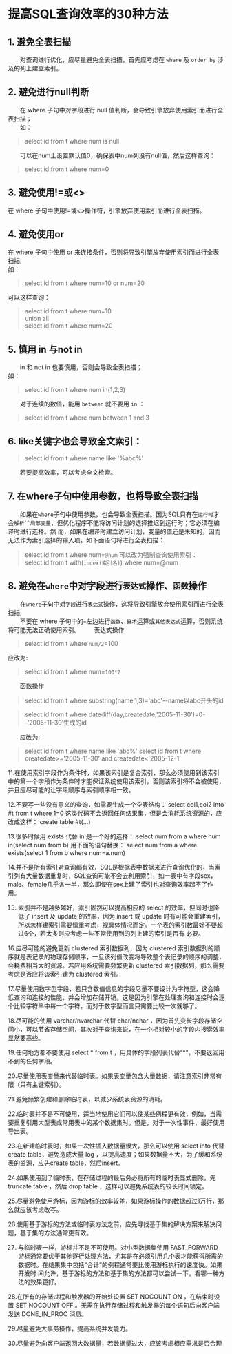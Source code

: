 # 提高SQL查询效率的30种方法
## 1. 避免全表扫描
&emsp;&emsp;对查询进行优化，应尽量避免全表扫描，首先应考虑在 `where` 及 `order by` 涉及的列上建立索引。 

## 2. 避免进行null判断
&emsp;&emsp;在 where 子句中对字段进行 null 值判断，会导致引擎放弃使用索引而进行全表扫描；  
&emsp;&emsp;如：   
> select id from t where num is null   

&emsp;&emsp;可以在num上设置默认值0，确保表中num列没有null值，然后这样查询：   
>select id from t where num=0   

## 3. 避免使用!=或<>
在 where 子句中使用!=或<>操作符，引擎放弃使用索引而进行全表扫描。   

## 4. 避免使用or
在 where 子句中使用 or 来连接条件，否则将导致引擎放弃使用索引而进行全表扫描;  
如： 
> select id from t where num=10 or num=20 

可以这样查询：   
> select id from t where num=10   
union all    
select id from t where num=20   

## 5. 慎用 in 与not in
&emsp;&emsp;in 和 not in 也要慎用，否则会导致全表扫描；  
如： 
> select id from t where num in(1,2,3) 

&emsp;&emsp;对于连续的数值，能用 `between` 就不要用 `in` ：   
> select id from t where num between 1 and 3 

## 6. like关键字也会导致全文索引： 
> select id from t where name like '%abc%' 

&emsp;&emsp;若要提高效率，可以考虑全文检索。     

## 7. 在where子句中使用参数，也将导致全表扫描
&emsp;&emsp;如果在`where`子句中使用参数，也会导致全表扫描。因为SQL只有在`运行时`才会`解析``局部变量`，但优化程序不能将访问计划的选择推迟到运行时；它必须在编译时进行选择。然 而，如果在编译时建立访问计划，变量的值还是未知的，因而无法作为索引选择的输入项。如下面语句将进行全表扫描： 
> select id from t where num=`@num`
可以改为强制查询使用索引：   
> select id from t with(`index(索引名)`) where num=@num 

## 8. 避免在`where`中对字段进行`表达式`操作、`函数`操作
&emsp;&emsp;在`where`子句中对`字段`进行`表达式`操作，这将导致引擎放弃使用索引而进行全表扫描;  
&emsp;&emsp;不要在 where 子句中的`=`左边进行`函数`、`算术`运算或`其他表达式`运算，否则系统将可能无法正确使用索引。
&emsp;&emsp;表达式操作  
> select id from t where `num/2`=100 

应改为:   
> select id from t where num=`100*2` 

&emsp;&emsp;函数操作  
> select id from t where substring(name,1,3)='abc'--name以abc开头的id 

> select id from t where datediff(day,createdate,'2005-11-30')=0--‘2005-11-30’生成的id 

&emsp;&emsp;应改为:   
> select id from t where name like 'abc%' 
> select id from t where createdate>='2005-11-30' and createdate<'2005-12-1' 
 

11.在使用索引字段作为条件时，如果该索引是复合索引，那么必须使用到该索引中的第一个字段作为条件时才能保证系统使用该索引，否则该索引将不会被使用，并且应尽可能的让字段顺序与索引顺序相一致。 

12.不要写一些没有意义的查询，如需要生成一个空表结构： 
select col1,col2 into #t from t where 1=0 
这类代码不会返回任何结果集，但是会消耗系统资源的，应改成这样： 
create table #t(...) 

13.很多时候用 exists 代替 in 是一个好的选择： 
select num from a where num in(select num from b) 
用下面的语句替换： 
select num from a where exists(select 1 from b where num=a.num) 

14.并不是所有索引对查询都有效，SQL是根据表中数据来进行查询优化的，当索引列有大量数据重复时，SQL查询可能不会去利用索引，如一表中有字段sex，male、female几乎各一半，那么即使在sex上建了索引也对查询效率起不了作用。 

15. 索引并不是越多越好，索引固然可以提高相应的 select 的效率，但同时也降低了 insert 及 update 的效率，因为 insert 或 update 时有可能会重建索引，所以怎样建索引需要慎重考虑，视具体情况而定。一个表的索引数最好不要超过6个，若太多则应考虑一些不常使用到的列上建的索引是否有 必要。 

16.应尽可能的避免更新 clustered 索引数据列，因为 clustered 索引数据列的顺序就是表记录的物理存储顺序，一旦该列值改变将导致整个表记录的顺序的调整，会耗费相当大的资源。若应用系统需要频繁更新 clustered 索引数据列，那么需要考虑是否应将该索引建为 clustered 索引。 

17.尽量使用数字型字段，若只含数值信息的字段尽量不要设计为字符型，这会降低查询和连接的性能，并会增加存储开销。这是因为引擎在处理查询和连接时会逐个比较字符串中每一个字符，而对于数字型而言只需要比较一次就够了。 

18.尽可能的使用 varchar/nvarchar 代替 char/nchar ，因为首先变长字段存储空间小，可以节省存储空间，其次对于查询来说，在一个相对较小的字段内搜索效率显然要高些。 

19.任何地方都不要使用 select * from t ，用具体的字段列表代替“*”，不要返回用不到的任何字段。 

20.尽量使用表变量来代替临时表。如果表变量包含大量数据，请注意索引非常有限（只有主键索引）。 

21.避免频繁创建和删除临时表，以减少系统表资源的消耗。 

22.临时表并不是不可使用，适当地使用它们可以使某些例程更有效，例如，当需要重复引用大型表或常用表中的某个数据集时。但是，对于一次性事件，最好使用导出表。 

23.在新建临时表时，如果一次性插入数据量很大，那么可以使用 select into 代替 create table，避免造成大量 log ，以提高速度；如果数据量不大，为了缓和系统表的资源，应先create table，然后insert。 

24.如果使用到了临时表，在存储过程的最后务必将所有的临时表显式删除，先 truncate table ，然后 drop table ，这样可以避免系统表的较长时间锁定。 

25.尽量避免使用游标，因为游标的效率较差，如果游标操作的数据超过1万行，那么就应该考虑改写。 

26.使用基于游标的方法或临时表方法之前，应先寻找基于集的解决方案来解决问题，基于集的方法通常更有效。 

27. 与临时表一样，游标并不是不可使用。对小型数据集使用 FAST_FORWARD 游标通常要优于其他逐行处理方法，尤其是在必须引用几个表才能获得所需的数据时。在结果集中包括“合计”的例程通常要比使用游标执行的速度快。如果开发时 间允许，基于游标的方法和基于集的方法都可以尝试一下，看哪一种方法的效果更好。 

28.在所有的存储过程和触发器的开始处设置 SET NOCOUNT ON ，在结束时设置 SET NOCOUNT OFF 。无需在执行存储过程和触发器的每个语句后向客户端发送 DONE_IN_PROC 消息。 

29.尽量避免大事务操作，提高系统并发能力。 

30.尽量避免向客户端返回大数据量，若数据量过大，应该考虑相应需求是否合理
